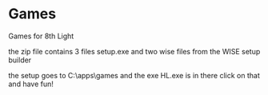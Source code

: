 Games
=====

Games for 8th Light

the zip file contains  3 files  setup.exe and two wise files from the WISE  setup builder

the setup  goes to C:\apps\games
and the exe  HL.exe  is in there  click on that and have fun!
